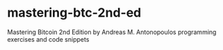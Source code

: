 # mastering-btc-2nd-ed
Mastering Bitcoin 2nd Edition by Andreas M. Antonopoulos programming exercises and code snippets
